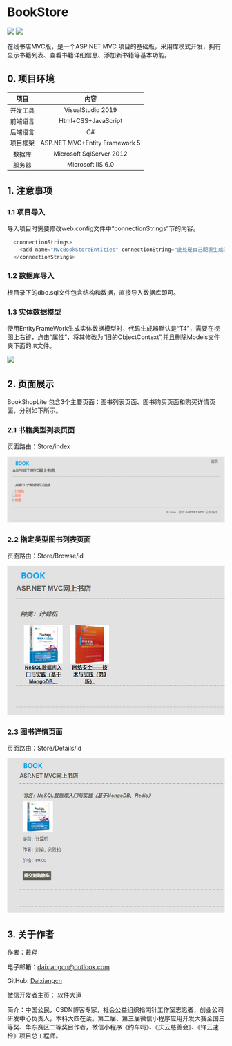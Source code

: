 # BookStore
![](https://img.shields.io/badge/build-passing-brightgreen.svg) ![](https://img.shields.io/badge/version-V1.0.0-blue.svg)

在线书店MVC版，是一个ASP.NET MVC 项目的基础版，采用库模式开发，拥有显示书籍列表、查看书籍详细信息、添加新书籍等基本功能。


## 0. 项目环境

|  项目   | 内容  |
|  :----:  | :----: |
| 开发工具  | VisualStudio 2019 |
| 前端语言  | Html+CSS+JavaScript |
| 后端语言  | C# |
| 项目框架  | ASP.NET MVC+Entity Framework 5 |
| 数据库  | Microsoft SqlServer 2012 |
| 服务器  | Microsoft IIS 6.0 |


## 1. 注意事项
### 1.1 项目导入
导入项目时需要修改web.config文件中“connectionStrings”节的内容。
```csharp
  <connectionStrings>
    <add name="MvcBookStoreEntities" connectionString="此处是自己配置生成的，需要修改" />
  </connectionStrings>
```
### 1.2 数据库导入
根目录下的dbo.sql文件包含结构和数据，直接导入数据库即可。

### 1.3 实体数据模型
使用EntityFrameWork生成实体数据模型时，代码生成器默认是“T4”，需要在视图上右键，点击“属性”，将其修改为“旧的ObjectContext”,并且删除Models文件夹下面的.tt文件。

![](Content/images/20200920071255315.png)

## 2. 页面展示
BookShopLite 包含3个主要页面：图书列表页面、图书购买页面和购买详情页面，分别如下所示。
### 2.1 书籍类型列表页面
页面路由：Store/index

![Index](BookStore/Content/Images/Index.jpg)
### 2.2 指定类型图书列表页面
页面路由：Store/Browse/id

![Index](BookStore/Content/Images/Browse.jpg)
### 2.3 图书详情页面
页面路由：Store/Details/id

![Index](BookStore/Content/Images/Details.jpg)

## 3. 关于作者
作者：戴翔

电子邮箱：daixiangcn@outlook.com

GitHub: [Daixiangcn](https://github.com/Daixiangcn)

微信开发者主页： [软件大道](https://developers.weixin.qq.com/community/personal/oCJUswwS_u4S30Ibm2swAqvSjusw)

简介：中国公民，CSDN博客专家，社会公益组织指南针工作室志愿者，创业公司研发中心负责人，本科大四在读。第二届、第三届微信小程序应用开发大赛全国三等奖、华东赛区二等奖目作者，微信小程序《约车吗》、《庆云慈善会》、《锋云速检》项目总工程师。
